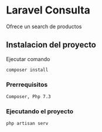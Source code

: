 # Laravel Consulta

Ofrece un search de productos

## Instalacion del proyecto

Ejecutar comando
 ```
composer install
```

### Prerrequisitos


```
Composer, Php 7.3
```

### Ejecutando el proyecto

```
php artisan serv
```

